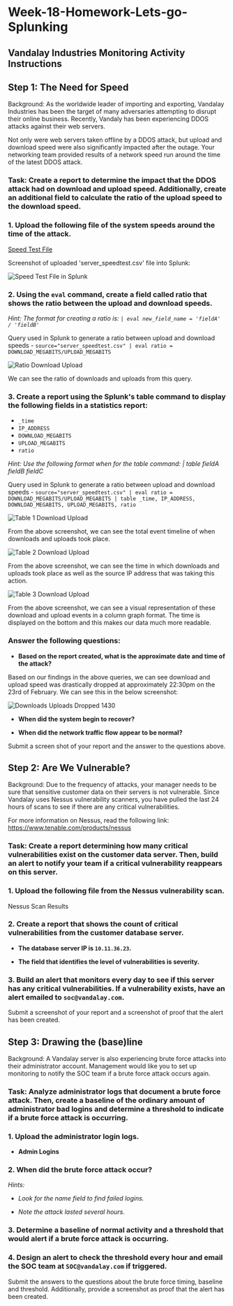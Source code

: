 # Week-18-Homework-Lets-go-Splunking

## Vandalay Industries Monitoring Activity Instructions

## Step 1: The Need for Speed

Background: As the worldwide leader of importing and exporting, Vandalay Industries has been the target of many adversaries attempting to disrupt their online business. Recently, Vandaly has been experiencing DDOS attacks against their web servers.

Not only were web servers taken offline by a DDOS attack, but upload and download speed were also significantly impacted after the outage. Your networking team provided results of a network speed run around the time of the latest DDOS attack.

### **Task: Create a report to determine the impact that the DDOS attack had on download and upload speed. Additionally, create an additional field to calculate the ratio of the upload speed to the download speed.**

### **1. Upload the following file of the system speeds around the time of the attack.**

[Speed Test File](https://github.com/BrendanT2248/Week-18-Homework-Lets-go-Splunking/blob/main/Files/server_speedtest.csv)

Screenshot of uploaded 'server_speedtest.csv' file into Splunk:

![Speed Test File in Splunk](https://github.com/BrendanT2248/Week-18-Homework-Lets-go-Splunking/blob/main/Images/Speed%20Test%20File.PNG)

### **2. Using the `eval` command, create a field called ratio that shows the ratio between the upload and download speeds.**

_Hint: The format for creating a ratio is: `| eval new_field_name = 'fieldA'  / 'fieldB'`_

Query used in Splunk to generate a ratio between upload and download speeds - `source="server_speedtest.csv" | eval ratio = DOWNLOAD_MEGABITS/UPLOAD_MEGABITS`

![Ratio Download Upload](https://github.com/BrendanT2248/Week-18-Homework-Lets-go-Splunking/blob/main/Images/Ratio%20Download%20Upload.PNG)

We can see the ratio of downloads and uploads from this query. 

### **3. Create a report using the Splunk's table command to display the following fields in a statistics report:**

- `_time`
- `IP_ADDRESS`
- `DOWNLOAD_MEGABITS`
- `UPLOAD_MEGABITS`
- `ratio`

_Hint: Use the following format when for the table command: | table fieldA  fieldB fieldC_

Query used in Splunk to generate a ratio between upload and download speeds - `source="server_speedtest.csv" | eval ratio = DOWNLOAD_MEGABITS/UPLOAD_MEGABITS | table _time, IP_ADDRESS, DOWNLOAD_MEGABITS, UPLOAD_MEGABITS, ratio`

![Table 1 Download Upload](https://github.com/BrendanT2248/Week-18-Homework-Lets-go-Splunking/blob/main/Images/Table%201%20Download%20Upload.PNG)

From the above screenshot, we can see the total event timeline of when downloads and uploads took place. 

![Table 2 Download Upload](https://github.com/BrendanT2248/Week-18-Homework-Lets-go-Splunking/blob/main/Images/Table%202%20Download%20Upload.PNG)

From the above screenshot, we can see the time in which downloads and uploads took place as well as the source IP address that was taking this action. 

![Table 3 Download Upload](https://github.com/BrendanT2248/Week-18-Homework-Lets-go-Splunking/blob/main/Images/Table%203%20Download%20Upload%20Column%20Graph.PNG)

From the above screenshot, we can see a visual representation of these download and upload events in a column graph format. The time is displayed on the bottom and this makes our data much more readable. 

### **Answer the following questions:**

- **Based on the report created, what is the approximate date and time of the attack?**

Based on our findings in the above queries, we can see download and upload speed was drastically dropped at approximately 22:30pm on the 23rd of February. We can see this in the below screenshot: 

![Downloads Uploads Dropped 1430](https://github.com/BrendanT2248/Week-18-Homework-Lets-go-Splunking/blob/main/Images/Downloads%20Uploads%20Dropped%201430.PNG)



- **When did the system begin to recover?**

- **When did the network traffic flow appear to be normal?**

Submit a screen shot of your report and the answer to the questions above.

## Step 2: Are We Vulnerable?

Background:  Due to the frequency of attacks, your manager needs to be sure that sensitive customer data on their servers is not vulnerable. Since Vandalay uses Nessus vulnerability scanners, you have pulled the last 24 hours of scans to see if there are any critical vulnerabilities.

For more information on Nessus, read the following link: https://www.tenable.com/products/nessus

### **Task: Create a report determining how many critical vulnerabilities exist on the customer data server. Then, build an alert to notify your team if a critical vulnerability reappears on this server.**

### **1. Upload the following file from the Nessus vulnerability scan.**

Nessus Scan Results

### **2. Create a report that shows the count of critical vulnerabilities from the customer database server.**

- **The database server IP is `10.11.36.23`.**

- **The field that identifies the level of vulnerabilities is severity.**

### **3. Build an alert that monitors every day to see if this server has any critical vulnerabilities. If a vulnerability exists, have an alert emailed to `soc@vandalay.com`.**

Submit a screenshot of your report and a screenshot of proof that the alert has been created.

## Step 3: Drawing the (base)line

Background:  A Vandalay server is also experiencing brute force attacks into their administrator account. Management would like you to set up monitoring to notify the SOC team if a brute force attack occurs again.

### **Task: Analyze administrator logs that document a brute force attack. Then, create a baseline of the ordinary amount of administrator bad logins and determine a threshold to indicate if a brute force attack is occurring.**


### **1. Upload the administrator login logs.**

- **Admin Logins**

### **2. When did the brute force attack occur?**

_Hints:_

- _Look for the name field to find failed logins._
  
- _Note the attack lasted several hours._

### **3. Determine a baseline of normal activity and a threshold that would alert if a brute force attack is occurring.**

### **4. Design an alert to check the threshold every hour and email the SOC team at `SOC@vandalay.com` if triggered.**

Submit the answers to the questions about the brute force timing, baseline and threshold. Additionally, provide a screenshot as proof that the alert has been created.
